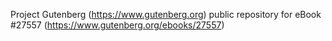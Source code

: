 Project Gutenberg (https://www.gutenberg.org) public repository for eBook #27557 (https://www.gutenberg.org/ebooks/27557)

